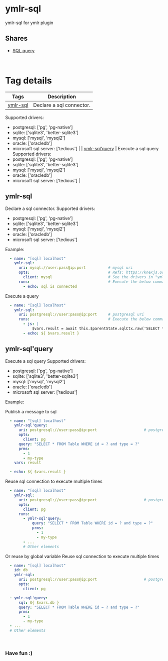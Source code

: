 # ymlr-sql
ymlr-sql for ymlr plugin

## Shares

- [SQL query](./shares/sql-query/README.md)
<br/>

# Tag details

| Tags | Description |
|---|---|
| [ymlr-sql](#ymlr-sql) | Declare a sql connector.
Supported drivers:
- postgresql:           ['pg', 'pg-native']
- sqlite:               ['sqlite3', 'better-sqlite3']
- mysql:                ['mysql', 'mysql2']
- oracle:               ['oracledb']
- microsoft sql server: ['tedious'] |
| [ymlr-sql'query](#ymlr-sql'query) | Execute a sql query
Supported drivers:
- postgresql:           ['pg', 'pg-native']
- sqlite:               ['sqlite3', 'better-sqlite3']
- mysql:                ['mysql', 'mysql2']
- oracle:               ['oracledb']
- microsoft sql server: ['tedious'] |



## <a id="ymlr-sql"></a>ymlr-sql  
  
Declare a sql connector.
Supported drivers:
- postgresql:           ['pg', 'pg-native']
- sqlite:               ['sqlite3', 'better-sqlite3']
- mysql:                ['mysql', 'mysql2']
- oracle:               ['oracledb']
- microsoft sql server: ['tedious']  

Example:  

```yaml
  - name: "[sql] localhost"
    ymlr-sql:
      uri: mysql://user:pass@ip:port          # mysql uri
      opts:                                   # Refs: https://knexjs.org/guide/#configuration-options
        client: mysql                         # See the drivers in "ymlr-sql"
      runs:                                   # Execute the below commands after connected
        - echo: sql is connected
```
Execute a query
```yaml
  - name: "[sql] localhost"
    ymlr-sql:
      uri: postgresql://user:pass@ip:port     # postgresql uri
      runs:                                   # Execute the below commands after connected
        - js: |
            $vars.result = await this.$parentState.sqlCtx.raw('SELECT * FROM Table WHERE id = ? and type = ?', 1, 'my-type')
        - echo: ${ $vars.result }
```  


## <a id="ymlr-sql'query"></a>ymlr-sql'query  
  
Execute a sql query
Supported drivers:
- postgresql:           ['pg', 'pg-native']
- sqlite:               ['sqlite3', 'better-sqlite3']
- mysql:                ['mysql', 'mysql2']
- oracle:               ['oracledb']
- microsoft sql server: ['tedious']  

Example:  

Publish a message to sql
```yaml
  - name: "[sql] localhost"
    ymlr-sql'query:
      uri: postgresql://user:pass@ip:port                     # postgresql uri
      opts:
        client: pg
      query: "SELECT * FROM Table WHERE id = ? and type = ?"
      prms:
        - 1
        - my-type
    vars: result

  - echo: ${ $vars.result }
```

Reuse sql connection to execute multiple times
```yaml
  - name: "[sql] localhost"
    ymlr-sql:
      uri: postgresql://user:pass@ip:port                     # postgresql uri
      opts:
        client: pg
      runs:
        - ymlr-sql'query:
            query: "SELECT * FROM Table WHERE id = ? and type = ?"
            prms:
              - 1
              - my-type
        - ...
        # Other elements
```

Or reuse by global variable
Reuse sql connection to execute multiple times
```yaml
  - name: "[sql] localhost"
    id: db
    ymlr-sql:
      uri: postgresql://user:pass@ip:port                     # postgresql uri
      opts:
        client: pg

  - ymlr-sql'query:
      sql: ${ $vars.db }
      query: "SELECT * FROM Table WHERE id = ? and type = ?"
      prms:
        - 1
        - my-type
  - ...
  # Other elements
```  


<br/>

### Have fun :)